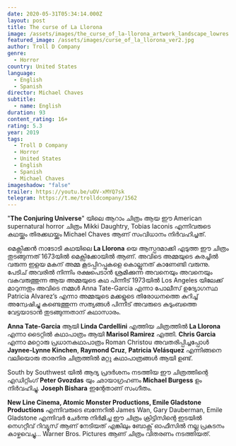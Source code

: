 ```yaml
---
date: 2020-05-31T05:34:14.000Z
layout: post
title: The curse of La Llorona
image: /assets/images/the_curse_of_la-llorona_artwork_landscape_lowres.jpg
featured_image: /assets/images/curse_of_la_llorona_ver2.jpg
author: Troll D Company
genre:
  - Horror
country: United States
language:
  - English
  - Spanish
director: Michael Chaves
subtitle:
  - name: English
duration: 93
content_rating: 16+
rating: 5.3
year: 2019
tags:
  - Troll D Company
  - Horror
  - United States
  - English
  - Spanish
  - Michael Chaves
imageshadow: "false"
trailer: https://youtu.be/uOV-xMYQ7sk
telegram: https://t.me/trolldcompany/1562
---
```

"**The Conjuring Universe**" യിലെ ആറാം ചിത്രം ആയ ഈ American supernatural horror ചിത്രം Mikki Daughtry, Tobias Iaconis എന്നിവരുടെ കഥയ്ക്കും തിരക്കഥയ്ക്കും Michael Chaves ആണ് സംവിധാനം നിർവഹിച്ചത്.

മെക്സിക്കൻ നാടോടി കഥയിലെ **La Llorona** യെ ആസ്പദമാക്കി എടുത്ത ഈ ചിത്രം തുടങ്ങുന്നത് 1673യിൽ മെക്സിക്കോയിൽ ആണ്. അവിടെ അമ്മയുടെ കരച്ചിൽ വരുന്ന ഇളയ മകന് അമ്മ കൂടപ്പിറപ്പുകളെ കൊല്ലുനത് കാണേണ്ടി വരുന്നു. പേടിച് അവരിൽ നിന്നിം രക്ഷപെടാൻ ശ്രമിക്കുന്ന അവനെയും അവനെയും വകവരുത്തുന്ന ആയ അമ്മയുടെ കഥ പിന്നീട് 1973യിൽ Los Angeles യിലേക്ക് മാറുന്നതും അവിടെ നമ്മൾ Anna Tate-Garcia എന്നാ പോലീസ് ഉദ്യോഗസ്ഥ Patricia Alvarez’s എന്നാ അമ്മയുടെ മക്കളുടെ തിരോധനത്തെ കുറിച്ച് അന്വേഷിച്ചു കണ്ടെത്തുന്ന സത്യങ്ങൾ പിന്നീട് അവരുടെ കുടുംബത്തെ വേട്ടയാടാൻ തുടങ്ങുന്നതാന് കഥാസാരം.

**Anna Tate-Garcia** ആയി **Linda Cardellini** എത്തിയ ചിത്രത്തിൽ **La Llorona** എന്നാ ടൈറ്റിൽ കഥാപാത്രം ആയി **Marisol Ramirez** എത്തി. **Chris Garcia** എന്നാ മറ്റൊരു പ്രധാനകഥാപാത്രം Roman Christou അവതരിപ്പിച്ചപ്പോൾ **Jaynee-Lynne Kinchen**, **Raymond Cruz**, **Patricia Velásquez** എന്നിങ്ങനെ വലിയൊരു താരനിര ചിത്രത്തിൽ മറ്റു കഥാപാത്രങ്ങൾ ആയി ഉണ്ട്.

South by Southwest യിൽ ആദ്യ പ്രദർശനം നടത്തിയ ഈ ചിത്രത്തിന്റെ എഡിറ്റിംഗ് **Peter Gvozdas** യും ഛായാഗ്രഹണം **Michael Burgess** ഉം നിർവഹിച്ചു. **Joseph Bishara** ഇന്റേതാണ് സംഗീതം.

**New Line Cinema, Atomic Monster Productions, Emile Gladstone Productions** എന്നിവരുടെ ബന്നേറിൽ James Wan, Gary Dauberman, Emile Gladstone എന്നിവർ ചേർന്നു നിർമിച്ച ഈ ചിത്രം ക്രിട്ടിസിന്റെ ഇടയിൽ നെഗറ്റീവ് റിവ്യൂസ് ആണ് നേടിയത് എങ്കിലും ബോക്സ്‌ ഓഫീസിൽ നല്ല പ്രകടനം കാഴ്ചവെച്ചു... Warner Bros. Pictures ആണ് ചിത്രം വിതരണം നടത്തിയത്.